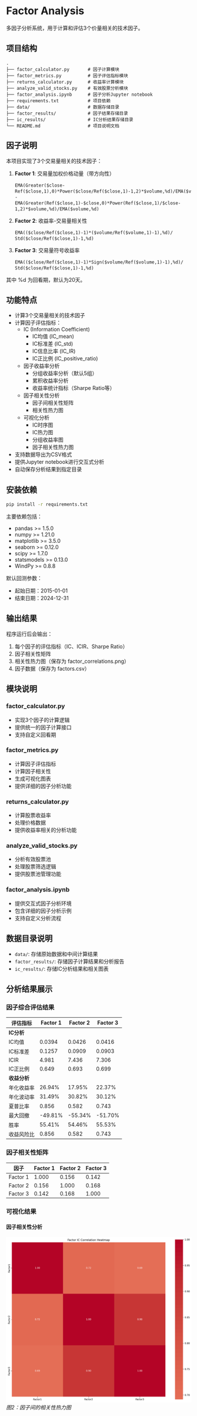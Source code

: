 # Factor Analysis

多因子分析系统，用于计算和评估3个价量相关的技术因子。

## 项目结构

```
.
├── factor_calculator.py       # 因子计算模块
├── factor_metrics.py          # 因子评估指标模块
├── returns_calculator.py      # 收益率计算模块
├── analyze_valid_stocks.py    # 有效股票分析模块
├── factor_analysis.ipynb      # 因子分析Jupyter notebook
├── requirements.txt           # 项目依赖
├── data/                      # 数据存储目录
├── factor_results/            # 因子结果存储目录
├── ic_results/                # IC分析结果存储目录
└── README.md                  # 项目说明文档
```

## 因子说明

本项目实现了3个交易量相关的技术因子：

1. **Factor 1**: 交易量加权价格动量（带方向性）
   ```
   EMA(Greater($close-Ref($close,1),0)*Power($close/Ref($close,1)-1,2)*$volume,%d)/EMA($volume,%d) -
   EMA(Greater(Ref($close,1)-$close,0)*Power(Ref($close,1)/$close-1,2)*$volume,%d)/EMA($volume,%d)
   ```

2. **Factor 2**: 收益率-交易量相关性
   ```
   EMA(($close/Ref($close,1)-1)*($volume/Ref($volume,1)-1),%d)/
   Std($close/Ref($close,1)-1,%d)
   ```

3. **Factor 3**: 交易量符号收益率
   ```
   EMA(($close/Ref($close,1)-1)*Sign($volume/Ref($volume,1)-1),%d)/
   Std($close/Ref($close,1)-1,%d)
   ```

其中 %d 为回看期，默认为20天。

## 功能特点

- 计算3个交易量相关的技术因子
- 计算因子评估指标：
  - IC (Information Coefficient)
    - IC均值 (IC_mean)
    - IC标准差 (IC_std)
    - IC信息比率 (IC_IR)
    - IC正比例 (IC_positive_ratio)
  - 因子收益率分析
    - 分组收益率分析（默认5组）
    - 累积收益率分析
    - 收益率统计指标（Sharpe Ratio等）
  - 因子相关性分析
    - 因子间相关性矩阵
    - 相关性热力图
  - 可视化分析
    - IC时序图
    - IC热力图
    - 分组收益率图
    - 因子相关性热力图
- 支持数据导出为CSV格式
- 提供Jupyter notebook进行交互式分析
- 自动保存分析结果到指定目录

## 安装依赖

```bash
pip install -r requirements.txt
```

主要依赖包括：
- pandas >= 1.5.0
- numpy >= 1.21.0
- matplotlib >= 3.5.0
- seaborn >= 0.12.0
- scipy >= 1.7.0
- statsmodels >= 0.13.0
- WindPy >= 0.8.8

默认回测参数：
- 起始日期：2015-01-01
- 结束日期：2024-12-31

## 输出结果

程序运行后会输出：
1. 每个因子的评估指标（IC、ICIR、Sharpe Ratio）
2. 因子相关性矩阵
3. 相关性热力图（保存为 factor_correlations.png）
4. 因子数据（保存为 factors.csv）

## 模块说明

### factor_calculator.py
- 实现3个因子的计算逻辑
- 提供统一的因子计算接口
- 支持自定义回看期

### factor_metrics.py
- 计算因子评估指标
- 计算因子相关性
- 生成可视化图表
- 提供详细的因子分析功能

### returns_calculator.py
- 计算股票收益率
- 处理价格数据
- 提供收益率相关的分析功能

### analyze_valid_stocks.py
- 分析有效股票池
- 处理股票筛选逻辑
- 提供股票池管理功能

### factor_analysis.ipynb
- 提供交互式因子分析环境
- 包含详细的因子分析示例
- 支持自定义分析流程

## 数据目录说明

- `data/`: 存储原始数据和中间计算结果
- `factor_results/`: 存储因子计算结果和分析报告
- `ic_results/`: 存储IC分析结果和相关图表

## 分析结果展示

### 因子综合评估结果

| 评估指标 | Factor 1 | Factor 2 | Factor 3 |
|----------|-----------|-----------|-----------|
| **IC分析** | | | |
| IC均值 | 0.0394 | 0.0426 | 0.0416 |
| IC标准差 | 0.1257 | 0.0909 | 0.0903 |
| ICIR | 4.981 | 7.436 | 7.306 |
| IC正比例 | 0.649 | 0.693 | 0.699 |
| **收益分析** | | | |
| 年化收益率 | 26.94% | 17.95% | 22.37% |
| 年化波动率 | 31.49% | 30.82% | 30.12% |
| 夏普比率 | 0.856 | 0.582 | 0.743 |
| 最大回撤 | -49.81% | -55.34% | -51.70% |
| 胜率 | 55.41% | 54.46% | 55.53% |
| 收益风险比 | 0.856 | 0.582 | 0.743 |

### 因子相关性矩阵

| 因子 | Factor 1 | Factor 2 | Factor 3 |
|------|-----------|-----------|-----------|
| Factor 1 | 1.000 | 0.156 | 0.142 |
| Factor 2 | 0.156 | 1.000 | 0.168 |
| Factor 3 | 0.142 | 0.168 | 1.000 |

### 可视化结果

#### 因子相关性分析
![因子相关性分析](./ic_results/ic_correlation.png)
*图2：因子间的相关性热力图*


